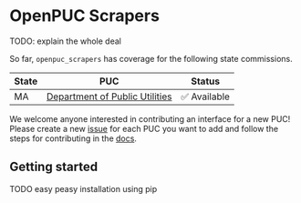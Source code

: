# OpenPUC Scrapers

TODO: explain the whole deal

So far, `openpuc_scrapers` has coverage for the following state commissions.

| State | PUC                                  | Status |
|-------|--------------------------------------|--------|
| MA    | [Department of Public Utilities](https://eeaonline.eea.state.ma.us/DPU/Fileroom) | ✅ Available    |

We welcome anyone interested in contributing an interface for a new PUC! Please create a new [issue](https://github.com/Open-PUCs/scrapers/issues) for each PUC you want to add and follow the steps for contributing in the [docs](https://open-pucs.github.io/scrapers/contributing.html).

## Getting started

TODO easy peasy installation using pip
